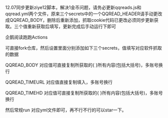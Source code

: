 12.07同步更新ziye12脚本，解决1金币问题，请务必更新qqreads.js和qqread.yml两个文件，原来三个secrets中的一个QQREAD_HEADER请手动更改成QQREAD_BODY，删除后重新添加，抓取cookie代码已更改必须同步更新获取。三个值重新获取后填写，更新完成后手动运行下即可



企鹅阅读跑跑Actions

可直接fork仓库，然后设置里面分别添加如下三个secrets，值填写对应软件抓取的数据

QQREAD_BODY       对应值可直接复制所获取的{  }所有内容(包括大括号)，多账号换行

QQREAD_TIMEURL    对应值直接复制填入，多账号换行

QQREAD_TIMEHD     对应值可直接复制所获取的{  }所有内容(包括大括号)，多账号换行

然后常规run 对应yml文件即可，再不行不行的可以star一下。
